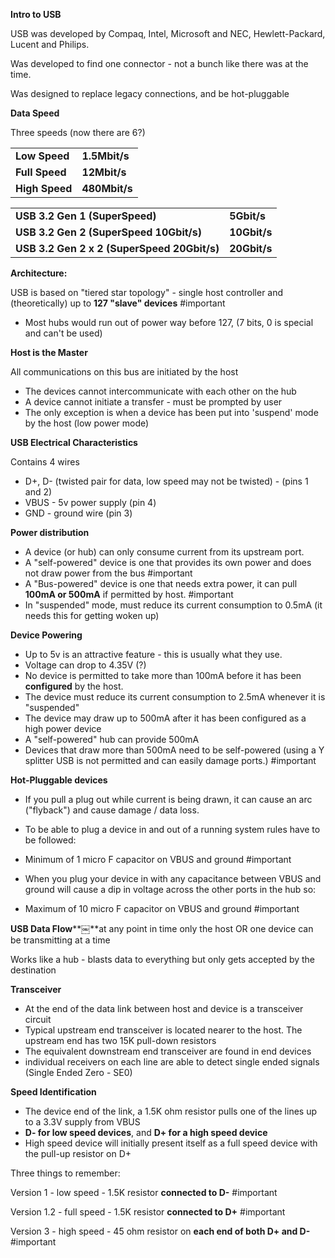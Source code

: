 **Intro to USB**

USB was developed by Compaq, Intel, Microsoft and NEC, Hewlett-Packard, Lucent and Philips.

Was developed to find one connector - not a bunch like there was at the time.

Was designed to replace legacy connections, and be hot-pluggable

  

**Data Speed**

Three speeds (now there are 6?)

  

|   |   |
|---|---|
|**Low Speed**|**1.5Mbit/s**|
|**Full Speed**|**12Mbit/s**|
|**High Speed**|**480Mbit/s**|

  

|   |   |
|---|---|
|**USB 3.2 Gen 1 (SuperSpeed)**|**5Gbit/s**|
|**USB 3.2 Gen 2 (SuperSpeed 10Gbit/s)**|**10Gbit/s**|
|**USB 3.2 Gen 2 x 2 (SuperSpeed 20Gbit/s)**|**20Gbit/s**|

  

**Architecture:**

USB is based on "tiered star topology" - single host controller and (theoretically) up to **127 "slave" devices** #important

- Most hubs would run out of power way before 127, (7 bits, 0 is special and can't be used)

  

**Host is the Master**

All communications on this bus are initiated by the host

- The devices cannot intercommunicate with each other on the hub
- A device cannot initiate a transfer - must be prompted by user
- The only exception is when a device has been put into 'suspend' mode by the host (low power mode)

  

**USB Electrical Characteristics**

Contains 4 wires

- D+, D- (twisted pair for data, low speed may not be twisted) - (pins 1 and 2)
- VBUS - 5v power supply (pin 4)
- GND - ground wire (pin 3)
  

**Power distribution**

- A device (or hub) can only consume current from its upstream port.
- A "self-powered" device is one that provides its own power and does not draw power from the bus #important
- A "Bus-powered" device is one that needs extra power, it can pull **100mA or 500mA** if permitted by host. #important
- In "suspended" mode, must reduce its current consumption to 0.5mA (it needs this for getting woken up)

  
  

**Device Powering**

- Up to 5v is an attractive feature - this is usually what they use.
- Voltage can drop to 4.35V (?)
- No device is permitted to take more than 100mA before it has been **configured** by the host.
- The device must reduce its current consumption to 2.5mA whenever it is "suspended"
- The device may draw up to 500mA after it has been configured as a high power device
- A "self-powered" hub can provide 500mA
- Devices that draw more than 500mA need to be self-powered (using a Y splitter USB is not permitted and can easily damage ports.) #important

  

**Hot-Pluggable devices**

- If you pull a plug out while current is being drawn, it can cause an arc ("flyback") and cause damage / data loss.
- To be able to plug a device in and out of a running system rules have to be followed:

  

- Minimum of 1 micro F capacitor on VBUS and ground #important
- When you plug your device in with any capacitance between VBUS and ground will cause a dip in voltage across the other ports in the hub so:
- Maximum of 10 micro F capacitor on VBUS and ground #important
  

  

**USB Data Flow****￼**at any point in time only the host OR one device can be transmitting at a time

Works like a hub - blasts data to everything but only gets accepted by the destination

  

**Transceiver**

- At the end of the data link between host and device is a transceiver circuit
- Typical upstream end transceiver is located nearer to the host. The upstream end has two 15K pull-down resistors
- The equivalent downstream end transceiver are found in end devices
- individual receivers on each line are able to detect single ended signals (Single Ended Zero - SE0)
  

**Speed Identification**

- The device end of the link, a 1.5K ohm resistor pulls one of the lines up to a 3.3V supply from VBUS
- **D- for low speed devices**, and **D+ for a high speed device**
- High speed device will initially present itself as a full speed device with the pull-up resistor on D+

  
  

Three things to remember:

Version 1 - low speed - 1.5K resistor **connected to D-** #important

Version 1.2 - full speed - 1.5K resistor **connected to D+** #important

Version 3 - high speed - 45 ohm resistor on **each end of both D+ and D-** #important